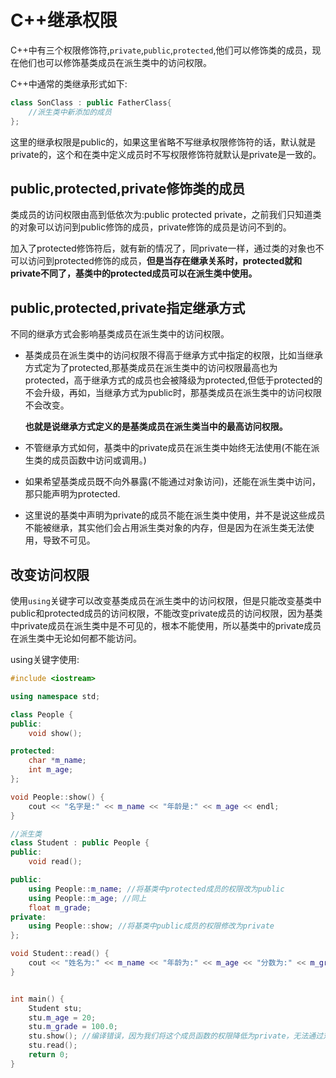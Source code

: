 # C++继承权限   

C++中有三个权限修饰符,`private`,`public`,`protected`,他们可以修饰类的成员，现在他们也可以修饰基类成员在派生类中的访问权限。    

C++中通常的类继承形式如下:   

```c++
class SonClass : public FatherClass{
    //派生类中新添加的成员
};
```   

这里的继承权限是public的，如果这里省略不写继承权限修饰符的话，默认就是private的，这个和在类中定义成员时不写权限修饰符就默认是private是一致的。     


## public,protected,private修饰类的成员    

类成员的访问权限由高到低依次为:public protected private，之前我们只知道类的对象可以访问到public修饰的成员，private修饰的成员是访问不到的。     

加入了protected修饰符后，就有新的情况了，同private一样，通过类的对象也不可以访问到protected修饰的成员，**但是当存在继承关系时，protected就和private不同了，基类中的protected成员可以在派生类中使用。**       

## public,protected,private指定继承方式    

不同的继承方式会影响基类成员在派生类中的访问权限。     

* 基类成员在派生类中的访问权限不得高于继承方式中指定的权限，比如当继承方式定为了protected,那基类成员在派生类中的访问权限最高也为protected，高于继承方式的成员也会被降级为protected,但低于protected的不会升级，再如，当继承方式为public时，那基类成员在派生类中的访问权限不会改变。    

    **也就是说继承方式定义的是基类成员在派生类当中的最高访问权限。**       

* 不管继承方式如何，基类中的private成员在派生类中始终无法使用(不能在派生类的成员函数中访问或调用。)     

* 如果希望基类成员既不向外暴露(不能通过对象访问)，还能在派生类中访问，那只能声明为protected.    

* 这里说的基类中声明为private的成员不能在派生类中使用，并不是说这些成员不能被继承，其实他们会占用派生类对象的内存，但是因为在派生类无法使用，导致不可见。    


## 改变访问权限   

使用`using`关键字可以改变基类成员在派生类中的访问权限，但是只能改变基类中public和protected成员的访问权限，不能改变private成员的访问权限，因为基类中private成员在派生类中是不可见的，根本不能使用，所以基类中的private成员在派生类中无论如何都不能访问。    

using关键字使用:    

```c++
#include <iostream>

using namespace std;

class People {
public:
    void show();

protected:
    char *m_name;
    int m_age;
};

void People::show() {
    cout << "名字是:" << m_name << "年龄是:" << m_age << endl;
}

//派生类
class Student : public People {
public:
    void read();

public:
    using People::m_name; //将基类中protected成员的权限改为public
    using People::m_age; //同上
    float m_grade;
private:
    using People::show; //将基类中public成员的权限修改为private
};

void Student::read() {
    cout << "姓名为:" << m_name << "年龄为:" << m_age << "分数为:" << m_grade << endl;
}


int main() {
    Student stu;
    stu.m_age = 20;
    stu.m_grade = 100.0;
    stu.show(); //编译错误，因为我们将这个成员函数的权限降低为private，无法通过对象访问了。     
    stu.read();
    return 0;
}
```   





